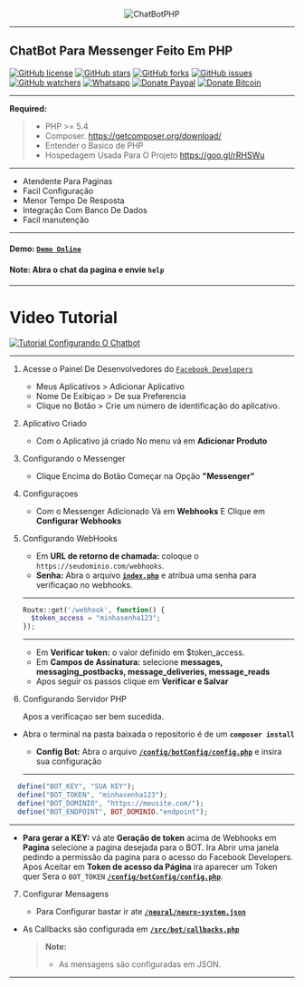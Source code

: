 
<p align="center"> <img src="http://i.imgur.com/ZksRYTl.png" alt="ChatBotPHP"/> </p>

----------

## ChatBot Para Messenger Feito Em PHP 
[![GitHub license](https://img.shields.io/badge/license-MIT-blue.svg)](https://raw.githubusercontent.com/PaulaoDev/ChatBot-PHP-Facebook/master/LICENSE)
[![GitHub stars](https://img.shields.io/github/stars/PaulaoDev/ChatBot-PHP-Facebook.svg)](https://github.com/PaulaoDev/ChatBot-PHP-Facebook/stargazers)
[![GitHub forks](https://img.shields.io/github/forks/PaulaoDev/ChatBot-PHP-Facebook.svg)](https://github.com/PaulaoDev/ChatBot-PHP-Facebook/fork)
[![GitHub issues](https://img.shields.io/github/issues/PaulaoDev/ChatBot-PHP-Facebook.svg)](https://github.com/PaulaoDev/ChatBot-PHP-Facebook/issues)
[![GitHub watchers](https://img.shields.io/github/watchers/badges/shields.svg?style=social&label=Watch)](https://github.com/PaulaoDev/ChatBot-PHP-Facebook/subscription)
[![Whatsapp](https://img.shields.io/badge/Whatsapp-On-green.svg)](https://bit.ly/whatsappdopaulo)
[![Donate Paypal](https://img.shields.io/badge/Donate-PayPal-green.svg)](https://goo.gl/ujU2QU)
[![Donate Bitcoin](https://img.shields.io/badge/Donate-Bitcoin-yellow.svg)](https://blockchain.info/address/37RWdwgsXK94pANXm9fHv722k4zQmtmCpH)

----------


 **Required:** 
  > - PHP >= 5.4
  > - Composer. https://getcomposer.org/download/
  > - Entender o Basico de PHP 
  > - Hospedagem Usada Para O Projeto https://goo.gl/rRHSWu

---------

   - Atendente Para Paginas
   - Facil Configuração
   - Menor Tempo De Resposta
   - Integração Com Banco De Dados
   - Facil manutenção

----------

#### **Demo:** [`Demo Online`](https://www.facebook.com/PDeveloperchatbots/)
#### **Note:** Abra o chat da pagina e envie **`help`**
    

----------


# Video Tutorial


[![Tutorial Configurando O Chatbot](https://i.imgur.com/APHcJIE.jpg)](https://www.youtube.com/watch?v=_HQfTZLV1lA)


----------

 1. Acesse o Painel De Desenvolvedores do [`Facebook Developers`](https://developers.facebook.com)

 
	 * Meus Aplicativos > Adicionar Aplicativo
	 * Nome De Exibiçao > De sua Preferencia
	 * Clique no Botão > Crie um número de identificação do aplicativo.
	
 2. Aplicativo Criado

	* Com o Aplicativo já criado  No menu vá em  **Adicionar Produto**
	

 3. Configurando o Messenger

	* Clique Encima do Botão Começar na Opção **"Messenger"**

 4. Configuraçoes

	* Com o Messenger Adicionado Vá em **Webhooks** E Clique em **Configurar Webhooks**

 5. Configurando WebHooks


	* Em **URL de retorno de chamada:** coloque o `https://seudominio.com/webhooks`.
	* **Senha:** Abra o arquivo **[`index.php`](https://github.com/PaulaoDev/ChatBot-PHP-Facebook/blob/master/index.php)** e atribua uma senha para verificaçao no webhooks.
	      
    
    ---------
    
    
	```php
	Route::get('/webhook', function() {
      $token_access = "minhasenha123";
    });
   	```
   	      
    
    ---------
    
    
	* Em **Verificar token:** o valor definido em $token_access.
	* Em **Campos de Assinatura:** selecione **messages, messaging_postbacks, message_deliveries, message_reads**
	* Apos seguir os passos clique em **Verificar e Salvar**
	
	
 6. Configurando Servidor PHP

	Apos a verificaçao ser bem sucedida.
	
  - Abra o terminal na pasta baixada o repositorio é de um **`composer install`**
	* **Config Bot:** Abra o arquivo **[`/config/botConfig/config.php`](https://github.com/PaulaoDev/ChatBot-PHP-Facebook/blob/master/config/botConfig/config.php)** e insira sua configuração
      
    
    ---------
    
    
  ```php
    define("BOT_KEY", "SUA KEY");
	define("BOT_TOKEN", "minhasenha123");
	define("BOT_DOMINIO", "https://meusite.com/");
	define("BOT_ENDPOINT", BOT_DOMINIO."endpoint");
   ```
   
    
   ----------
    
    
 * **Para gerar a KEY:** vá ate **Geração de token** acima de Webhooks em **Pagina** selecione a pagina desejada para o BOT. Ira Abrir uma janela pedindo a permissão da pagina para o acesso do Facebook Developers. Apos Aceitar em **Token de acesso da Página** ira aparecer um Token quer Sera o `BOT_TOKEN` **[`/config/botConfig/config.php`](https://github.com/PaulaoDev/ChatBot-PHP-Facebook/blob/master/config/botConfig/config.php)**.


 7. Configurar Mensagens

	- Para Configurar bastar ir ate **[`/neural/neuro-system.json`](https://github.com/PaulaoDev/ChatBot-PHP-Facebook/blob/master/neural/neuro-system.json)** 
  - As Callbacks são configurada em **[`/src/bot/callbacks.php`](https://github.com/PaulaoDev/ChatBot-PHP-Facebook/blob/master/src/bot/callbacks.php)**
  
	> **Note:**
	> - As mensagens são configuradas em JSON.

___________
